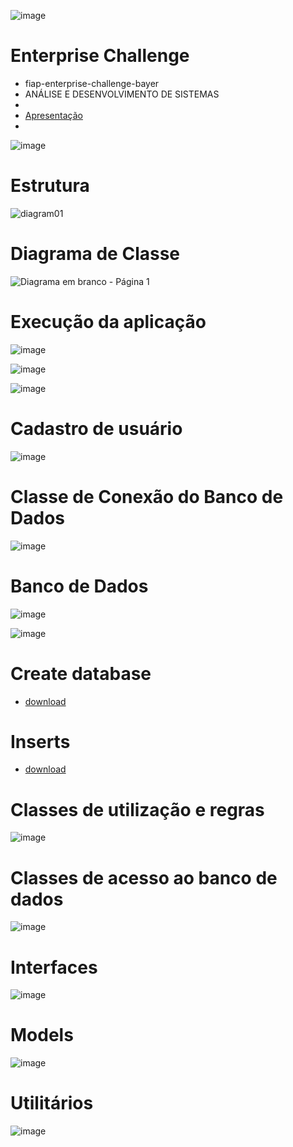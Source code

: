 ![image](https://user-images.githubusercontent.com/6618004/172706650-2355a410-f62b-43fe-a6a5-a6e6ba244a52.png)

# Enterprise Challenge
  - fiap-enterprise-challenge-bayer
  - ANÁLISE E DESENVOLVIMENTO DE SISTEMAS
  - 
  - [Apresentação](https://github.com/elioglima/fiap-enterprise-challenge-bayer/blob/main/docs/Enterprise%20Challenge%20-%20Firebug.pdf)
-
![image](https://user-images.githubusercontent.com/6618004/172709336-5f2b8518-f533-4eed-bf7b-fa034a6ef4e7.png)

# Estrutura 

![diagram01](https://user-images.githubusercontent.com/6618004/172709241-c147a35f-46fc-4ca7-b12e-e4af3290e206.jpeg)

# Diagrama de Classe

![Diagrama em branco - Página 1](https://user-images.githubusercontent.com/6618004/172755067-7009762c-dc73-4dfa-9213-2bfc8282ab73.png)


# Execução da aplicação
![image](https://user-images.githubusercontent.com/6618004/172704580-9305dcca-f527-463f-88e2-fbd4cbd3eda7.png)

![image](https://user-images.githubusercontent.com/6618004/172706475-0af64a21-da67-42a7-9038-c688c475e5ea.png)

![image](https://user-images.githubusercontent.com/6618004/172706544-12be2dd5-ae73-46b5-b61b-8a10f5ebd4fb.png)

# Cadastro de usuário
![image](https://user-images.githubusercontent.com/6618004/172705560-dfcfe6d5-fa06-4a1c-ba14-195a0c840e41.png)

# Classe de Conexão do Banco de Dados
![image](https://user-images.githubusercontent.com/6618004/172709002-a4edf810-f3ce-4249-b265-edb19e22fa34.png)

# Banco de Dados
![image](https://user-images.githubusercontent.com/6618004/172707049-c4cecca9-b386-437f-8e2d-2d327d2bcca6.png)

![image](https://user-images.githubusercontent.com/6618004/172707127-00de104c-e167-4699-8765-e066368a160f.png)


# Create database 
- [download](https://github.com/elioglima/fiap-enterprise-challenge-bayer/blob/main/docs/inserts.sql)

# Inserts 
- [download](https://github.com/elioglima/fiap-enterprise-challenge-bayer/blob/main/docs/database.sql)

# Classes de utilização e regras
![image](https://user-images.githubusercontent.com/6618004/172705679-5b07d413-bddf-495f-8392-180a23c28458.png)

# Classes de acesso ao banco de dados
![image](https://user-images.githubusercontent.com/6618004/172705710-b56e7c7b-11f3-46cc-872b-552b670064cf.png)

# Interfaces
![image](https://user-images.githubusercontent.com/6618004/172705734-5505cb90-87d8-4d23-ac75-eb6e1ca60323.png)

# Models
![image](https://user-images.githubusercontent.com/6618004/172705757-7d512ccc-7ac3-47b8-a48e-f2a089c59240.png)

# Utilitários
![image](https://user-images.githubusercontent.com/6618004/172705782-195dd1d3-af0e-49ec-a1da-47b9c5ec1e92.png)
